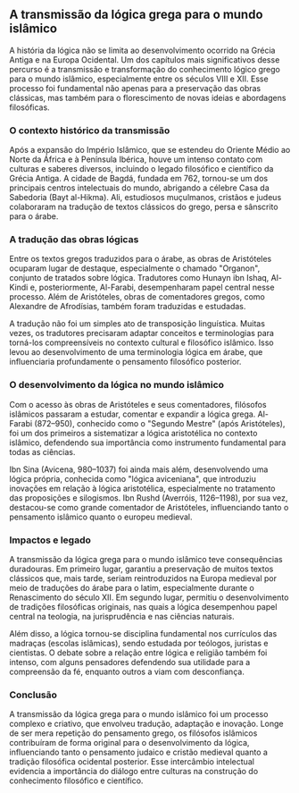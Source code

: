 ## A transmissão da lógica grega para o mundo islâmico

A história da lógica não se limita ao desenvolvimento ocorrido na Grécia Antiga e na Europa Ocidental. Um dos capítulos mais significativos desse percurso é a transmissão e transformação do conhecimento lógico grego para o mundo islâmico, especialmente entre os séculos VIII e XII. Esse processo foi fundamental não apenas para a preservação das obras clássicas, mas também para o florescimento de novas ideias e abordagens filosóficas.

### O contexto histórico da transmissão

Após a expansão do Império Islâmico, que se estendeu do Oriente Médio ao Norte da África e à Península Ibérica, houve um intenso contato com culturas e saberes diversos, incluindo o legado filosófico e científico da Grécia Antiga. A cidade de Bagdá, fundada em 762, tornou-se um dos principais centros intelectuais do mundo, abrigando a célebre Casa da Sabedoria (Bayt al-Hikma). Ali, estudiosos muçulmanos, cristãos e judeus colaboraram na tradução de textos clássicos do grego, persa e sânscrito para o árabe.

### A tradução das obras lógicas

Entre os textos gregos traduzidos para o árabe, as obras de Aristóteles ocuparam lugar de destaque, especialmente o chamado "Organon", conjunto de tratados sobre lógica. Tradutores como Hunayn ibn Ishaq, Al-Kindi e, posteriormente, Al-Farabi, desempenharam papel central nesse processo. Além de Aristóteles, obras de comentadores gregos, como Alexandre de Afrodísias, também foram traduzidas e estudadas.

A tradução não foi um simples ato de transposição linguística. Muitas vezes, os tradutores precisaram adaptar conceitos e terminologias para torná-los compreensíveis no contexto cultural e filosófico islâmico. Isso levou ao desenvolvimento de uma terminologia lógica em árabe, que influenciaria profundamente o pensamento filosófico posterior.

### O desenvolvimento da lógica no mundo islâmico

Com o acesso às obras de Aristóteles e seus comentadores, filósofos islâmicos passaram a estudar, comentar e expandir a lógica grega. Al-Farabi (872–950), conhecido como o "Segundo Mestre" (após Aristóteles), foi um dos primeiros a sistematizar a lógica aristotélica no contexto islâmico, defendendo sua importância como instrumento fundamental para todas as ciências.

Ibn Sina (Avicena, 980–1037) foi ainda mais além, desenvolvendo uma lógica própria, conhecida como "lógica aviceniana", que introduziu inovações em relação à lógica aristotélica, especialmente no tratamento das proposições e silogismos. Ibn Rushd (Averróis, 1126–1198), por sua vez, destacou-se como grande comentador de Aristóteles, influenciando tanto o pensamento islâmico quanto o europeu medieval.

### Impactos e legado

A transmissão da lógica grega para o mundo islâmico teve consequências duradouras. Em primeiro lugar, garantiu a preservação de muitos textos clássicos que, mais tarde, seriam reintroduzidos na Europa medieval por meio de traduções do árabe para o latim, especialmente durante o Renascimento do século XII. Em segundo lugar, permitiu o desenvolvimento de tradições filosóficas originais, nas quais a lógica desempenhou papel central na teologia, na jurisprudência e nas ciências naturais.

Além disso, a lógica tornou-se disciplina fundamental nos currículos das madraças (escolas islâmicas), sendo estudada por teólogos, juristas e cientistas. O debate sobre a relação entre lógica e religião também foi intenso, com alguns pensadores defendendo sua utilidade para a compreensão da fé, enquanto outros a viam com desconfiança.

### Conclusão

A transmissão da lógica grega para o mundo islâmico foi um processo complexo e criativo, que envolveu tradução, adaptação e inovação. Longe de ser mera repetição do pensamento grego, os filósofos islâmicos contribuíram de forma original para o desenvolvimento da lógica, influenciando tanto o pensamento judaico e cristão medieval quanto a tradição filosófica ocidental posterior. Esse intercâmbio intelectual evidencia a importância do diálogo entre culturas na construção do conhecimento filosófico e científico.